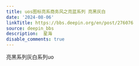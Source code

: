```yaml
---
title: uos图标亮系商务风之亮蓝系列 亮黑灰白
date: '2024-08-06'
linkTitle: https://bbs.deepin.org/en/post/276076
source: deepin_bbs
description:  星海 
disable_comments: true
---
```

亮黑系列灰白系列uo
